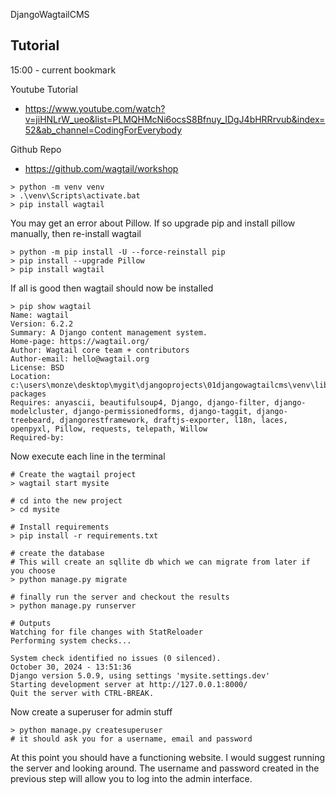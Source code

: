 DjangoWagtailCMS

## Tutorial

15:00 - current bookmark

Youtube Tutorial

- https://www.youtube.com/watch?v=jiHNLrW_ueo&list=PLMQHMcNi6ocsS8Bfnuy_IDgJ4bHRRrvub&index=52&ab_channel=CodingForEverybody

Github Repo

- https://github.com/wagtail/workshop

```
> python -m venv venv
> .\venv\Scripts\activate.bat
> pip install wagtail
```

You may get an error about Pillow. If so upgrade pip and install pillow manually, then re-install wagtail

```
> python -m pip install -U --force-reinstall pip
> pip install --upgrade Pillow
> pip install wagtail
```

If all is good then wagtail should now be installed

```
> pip show wagtail
Name: wagtail
Version: 6.2.2
Summary: A Django content management system.
Home-page: https://wagtail.org/
Author: Wagtail core team + contributors
Author-email: hello@wagtail.org
License: BSD
Location: c:\users\monze\desktop\mygit\djangoprojects\01djangowagtailcms\venv\lib\site-packages
Requires: anyascii, beautifulsoup4, Django, django-filter, django-modelcluster, django-permissionedforms, django-taggit, django-treebeard, djangorestframework, draftjs-exporter, l18n, laces, openpyxl, Pillow, requests, telepath, Willow
Required-by:
```

Now execute each line in the terminal

```
# Create the wagtail project
> wagtail start mysite

# cd into the new project
> cd mysite

# Install requirements
> pip install -r requirements.txt

# create the database
# This will create an sqllite db which we can migrate from later if you choose
> python manage.py migrate

# finally run the server and checkout the results
> python manage.py runserver

# Outputs
Watching for file changes with StatReloader
Performing system checks...

System check identified no issues (0 silenced).
October 30, 2024 - 13:51:36
Django version 5.0.9, using settings 'mysite.settings.dev'
Starting development server at http://127.0.0.1:8000/
Quit the server with CTRL-BREAK.
```

Now create a superuser for admin stuff

```
> python manage.py createsuperuser
# it should ask you for a username, email and password
```

At this point you should have a functioning website. I would suggest running the server and looking around. The username and password created in the previous step will allow you to log into the admin interface.
